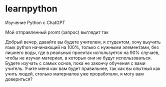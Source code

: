 # learnpython
Изучение Python с ChatGPT

Мой отправленный promt (запрос) выглядит так

Добрый вечер, давайте вы будете учителем, я студентом, хочу выучить язык python начинающий на 100%, 
только с нужными элементами, без лишнего воды, где в реальных проектах используется на 90% случаев, 
чтобы не изучал материал, в которых они не будут использоваться. Будете изучать с самых основ, 
пока не закончу обучения с вами учитель. Учите меня как вам будет правильнее, 
так как вы опытный как учить людей, столько материалов уже проработали, 
я могу вам довериться?




